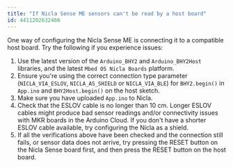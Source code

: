 ```yaml
---
title: "If Nicla Sense ME sensors can't be read by a host board"
id: 4411202632466
---
```


One way of configuring the Nicla Sense ME is connecting it to a compatible host board. Try the following if you experience issues:

1. Use the latest version of the `Arduino_BHY2` and `Arduino_BHY2Host` libraries, and the latest `Mbed OS Nicla Boards` platform.
2. Ensure you're using the correct connection type parameter (`NICLA_VIA_ESLOV`, `NICLA_AS_SHIELD` or `NICLA_VIA_BLE`) for `BHY2.begin()` in `App.ino` and `BHY2Host.begin()` on the host sketch.
3. Make sure you have uploaded `App.ino` to Nicla.
4. Check that the ESLOV cable is no longer than 10 cm. Longer ESLOV cables might produce bad sensor readings and/or connectivity issues with MKR boards in the Arduino Cloud. If you don't have a shorter ESLOV cable available, try configuring the Nicla as a shield.
5. If all the verifications above have been checked and the connection still fails, or sensor data does not arrive, try pressing the RESET button on the Nicla Sense board first, and then press the RESET button on the host board.
